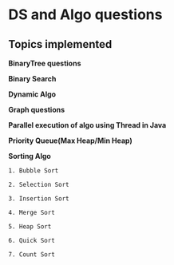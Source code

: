 # DS and Algo questions

## Topics implemented

**BinaryTree questions**

**Binary Search**

**Dynamic Algo**

**Graph questions** 

**Parallel execution of algo using Thread in Java**

**Priority Queue(Max Heap/Min Heap)**

**Sorting Algo**

	1. Bubble Sort
	
	2. Selection Sort
	
	3. Insertion Sort
	
	4. Merge Sort
	
	5. Heap Sort
	
	6. Quick Sort
	
	7. Count Sort
